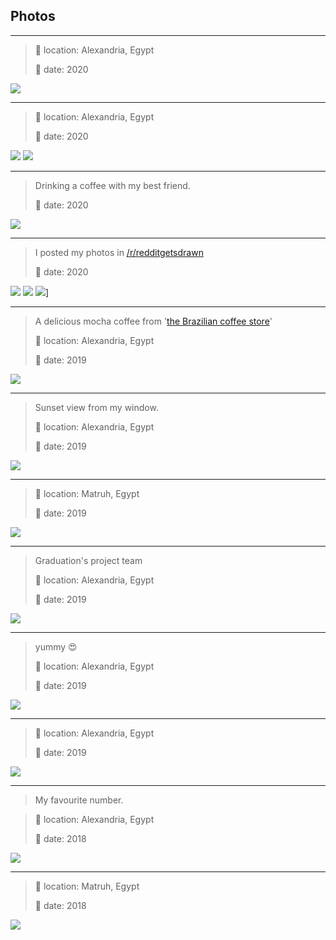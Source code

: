 ## Photos

---
> 📌 location: Alexandria, Egypt
> 
> 📅 date: 2020

[![](./thumbs/sunset_3.jpg)](./sunset_3.jpg)

---
> 📌 location: Alexandria, Egypt
>
> 📅 date: 2020

[![](./thumbs/sunset_2.jpg)](./sunset_3.jpg)
[![](./thumbs/kornish_hdr.jpg)](./kornish_hdr.jpg)

---
> Drinking a coffee with my best friend.
>
> 📅 date: 2020

[![](./thumbs/cafea_2.jpg)](./cafea_2.jpg)

---
> I posted my photos in [/r/redditgetsdrawn](https://old.reddit.com/r/redditgetsdrawn/comments/el4ayg/this_is_me/)
>
> 📅 date: 2020

[![](./thumbs/me_2.jpg)](./me_2.jpg)
[![](./thumbs/me_3.jpg)](./me_3.jpg)
[![](./thumbs/me_4.jpg)](./me_4.jpg)]

---
> A delicious mocha coffee from '[the Brazilian coffee store](https://www.openstreetmap.org/node/5784657562#map=19/31.19960/29.89960)'
>
> 📌 location: Alexandria, Egypt
> 
> 📅 date: 2019

[![](./thumbs/cafea_1.jpg)](./cafea_1.jpg)

---
> Sunset view from my window.
>
> 📌 location: Alexandria, Egypt
> 
> 📅 date: 2019

[![](./thumbs/sunset_1.jpg)](./sunset_1.jpg)

---
> 📌 location: Matruh, Egypt
> 
> 📅 date: 2019

[![](./thumbs/me_1.jpg)](./me_1.jpg)

---
> Graduation's project team
>
> 📌 location: Alexandria, Egypt
> 
> 📅 date: 2019

[![](./thumbs/grd_proj_team.jpg)](./grd_proj_team.jpg)

---
> yummy 😍
> 
> 📌 location: Alexandria, Egypt
> 
> 📅 date: 2019

[![](./thumbs/war2_3enb.jpg)](./war2_3enb.jpg)

---
> 📌 location: Alexandria, Egypt
> 
> 📅 date: 2019

[![](./thumbs/clouds_1.jpg)](./clouds_1.jpg)

---
> My favourite number.

> 📌 location: Alexandria, Egypt
>
> 📅 date: 2018

[![](./thumbs/table_number.jpg)](./table_number.jpg)


---
> 📌 location: Matruh, Egypt
> 
> 📅 date: 2018

[![](./thumbs/eajiba_1.jpg)](./eajiba_1.jpg)
